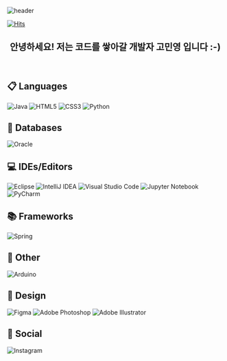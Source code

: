 
<!--![header](https://capsule-render.vercel.app/api?type=wave&color=auto&height=300&section=header&text=Bear%20Nyong%20&fontSize=80)-->
<!--![header](https://capsule-render.vercel.app/api?type=cylinder&color=A2BE88&height=230&section=header&text=🧸Bear_nyong🧸&fontSize=75)-->
![header](https://capsule-render.vercel.app/api?type=cylinder&color=598036&height=230&section=header&text=🧸Bear_nyong🧸&&fontColor=EAF2E4&fontSize=75)

[![Hits](https://hits.seeyoufarm.com/api/count/incr/badge.svg?url=https%3A%2F%2Fgithub.com%2Fgjbae1212%2Fhit-counter&count_bg=%23A2C69F&title_bg=%2387A285&icon=waze.svg&icon_color=%23FFFFFF&title=hello+%3A%29&edge_flat=false)](https://hits.seeyoufarm.com)


<!--## Bear_nyong 👋 <br/>-->

<h2 align="center"> 안녕하세요! 저는 코드를 쌓아갈 개발자 고민영 입니다 :-) </h2>
<br>


<!--https://github.com/Ileriayo/markdown-badges-->
## 📋 Languages <br/>
![Java](https://img.shields.io/badge/java-%23ED8B00.svg?style=for-the-badge&logo=openjdk&logoColor=white) ![HTML5](https://img.shields.io/badge/html5-%23E34F26.svg?style=for-the-badge&logo=html5&logoColor=white) ![CSS3](https://img.shields.io/badge/css3-%231572B6.svg?style=for-the-badge&logo=css3&logoColor=white) ![Python](https://img.shields.io/badge/python-3670A0?style=for-the-badge&logo=python&logoColor=ffdd54)
<br>

## 💾 Databases <br/>
![Oracle](https://img.shields.io/badge/Oracle-F80000?style=for-the-badge&logo=oracle&logoColor=white)
<br>

## 💻 IDEs/Editors <br/>
![Eclipse](https://img.shields.io/badge/Eclipse-FE7A16.svg?style=for-the-badge&logo=Eclipse&logoColor=white) ![IntelliJ IDEA](https://img.shields.io/badge/IntelliJIDEA-%236DB33F.svg?style=for-the-badge&logo=intellij-idea&logoColor=white) ![Visual Studio Code](https://img.shields.io/badge/Visual%20Studio%20Code-0078d7.svg?style=for-the-badge&logo=visual-studio-code&logoColor=white)
![Jupyter Notebook](https://img.shields.io/badge/jupyter-%23FA0F00.svg?style=for-the-badge&logo=jupyter&logoColor=white) ![PyCharm](https://img.shields.io/badge/pycharm-%23FF9A00.svg?style=for-the-badge&logo=pycharm)
<br>

## 📚 Frameworks <br/>
![Spring](https://img.shields.io/badge/spring-%236DB33F.svg?style=for-the-badge&logo=spring&logoColor=white)
<br>

## 🥅 Other <br/>
![Arduino](https://img.shields.io/badge/-Arduino-00979D?style=for-the-badge&logo=Arduino&logoColor=white)
<br>

## 🎨 Design <br/>
![Figma](https://img.shields.io/badge/figma-%23F24E1E.svg?style=for-the-badge&logo=figma&logoColor=white) ![Adobe Photoshop](https://img.shields.io/badge/adobe%20photoshop-%2331A8FF.svg?style=for-the-badge&logo=adobe%20photoshop&logoColor=white) ![Adobe Illustrator](https://img.shields.io/badge/adobe%20illustrator-%23FF9A00.svg?style=for-the-badge&logo=adobe%20illustrator&logoColor=white)
<br>


## 💬 Social <br/>
![Instagram](https://img.shields.io/badge/Instagram-%23E4405F.svg?style=for-the-badge&logo=Instagram&logoColor=white)
<br>


<!--<h3 align="center">📋 Languages 📋</h3>
<p align="center">
![Java](https://img.shields.io/badge/java-%23ED8B00.svg?style=for-the-badge&logo=openjdk&logoColor=white) 
![HTML5](https://img.shields.io/badge/html5-%23E34F26.svg?style=for-the-badge&logo=html5&logoColor=white) 
![CSS3](https://img.shields.io/badge/css3-%231572B6.svg?style=for-the-badge&logo=css3&logoColor=white) 
![Python](https://img.shields.io/badge/python-3670A0?style=for-the-badge&logo=python&logoColor=ffdd54)
</p><br>

<h3 align="center">💾 Databases 💾</h3>
<p align="center">
  ![Oracle](https://img.shields.io/badge/Oracle-F80000?style=for-the-badge&logo=oracle&logoColor=white)
</p><br>

<h3 align="center">💻 IDEs/Editors 💻</h3>
<p align="center">
  ![Eclipse](https://img.shields.io/badge/Eclipse-FE7A16.svg?style=for-the-badge&logo=Eclipse&logoColor=white)
  ![IntelliJ IDEA](https://img.shields.io/badge/IntelliJIDEA-%236DB33F.svg?style=for-the-badge&logo=intellij-idea&logoColor=white)
  ![Visual Studio Code](https://img.shields.io/badge/Visual%20Studio%20Code-0078d7.svg?style=for-the-badge&logo=visual-studio-code&logoColor=white)
  <br>
  ![Jupyter Notebook](https://img.shields.io/badge/jupyter-%23FA0F00.svg?style=for-the-badge&logo=jupyter&logoColor=white)
  ![PyCharm](https://img.shields.io/badge/pycharm-%23FF9A00.svg?style=for-the-badge&logo=pycharm)
</p><br>

<h3 align="center">📚 Frameworks 📚</h3>
<p align="center">
  ![Spring](https://img.shields.io/badge/spring-%236DB33F.svg?style=for-the-badge&logo=spring&logoColor=white)
</p><br>

<h3 align="center">🥅 Other 🥅</h3>
<p align="center">
  ![Arduino](https://img.shields.io/badge/-Arduino-00979D?style=for-the-badge&logo=Arduino&logoColor=white)
</p><br>

<h3 align="center">🎨 Design 🎨</h3>
<p align="center">
  ![Figma](https://img.shields.io/badge/figma-%23F24E1E.svg?style=for-the-badge&logo=figma&logoColor=white)
  ![Adobe Photoshop](https://img.shields.io/badge/adobe%20photoshop-%2331A8FF.svg?style=for-the-badge&logo=adobe%20photoshop&logoColor=white)
  ![Adobe Illustrator](https://img.shields.io/badge/adobe%20illustrator-%23FF9A00.svg?style=for-the-badge&logo=adobe%20illustrator&logoColor=white)
</p><br>

<h3 align="center">💬 Social 💬</h3>
<p align="center">
  ![Instagram](https://img.shields.io/badge/Instagram-%23E4405F.svg?style=for-the-badge&logo=Instagram&logoColor=white)
</p><br>
-->

<!--
####  ⚡ 보유 기술 ⚡ 
<div> 
<img src="https://img.shields.io/badge/JAVA-007396?style=for-the-badge&logo=Java&logoColor=white">
<img src="https://img.shields.io/badge/JavaScript-F7DF1E?style=for-the-badge&logo=JavaScript&logoColor=white">
<img src="https://img.shields.io/badge/Spring-6DB33F?style=for-the-badge&logo=Spring&logoColor=white">
<img src="https://img.shields.io/badge/HTML5-E34F26?style=for-the-badge&logo=HTML5&logoColor=white">
<img src="https://img.shields.io/badge/CSS3-1572B6?style=for-the-badge&logo=CSS3&logoColor=white"> <br>
<img src="https://img.shields.io/badge/MySQL-4479A1?style=for-the-badge&logo=MySQL&logoColor=white">
<img src="https://img.shields.io/badge/Oracle-F80000?style=for-the-badge&logo=Oracle&logoColor=white"> 
<img src="https://img.shields.io/badge/aws-232F3E?style=for-the-badge&logo=Amazon aws&logoColor=white">
<img src="https://img.shields.io/badge/Eclipse-2C2255?style=for-the-badge&logo=Eclipse%20IDE&logoColor=white">
<img src="https://img.shields.io/badge/github-181717?style=for-the-badge&logo=github&logoColor=white">
<img src="https://img.shields.io/badge/VSCode-007ACC?style=for-the-badge&logo=VisualStudioCode&logoColor=white">
<img src="https://img.shields.io/badge/VSCode-007ACC?style=for-the-badge&logo=React&logoColor=white">
</div>
-->

<!--
**bearnyong/bearnyong** is a ✨ _special_ ✨ repository because its `README.md` (this file) appears on your GitHub profile.

Here are some ideas to get you started:

- 🔭 I’m currently working on ...
- 🌱 I’m currently learning ...
- 👯 I’m looking to collaborate on ...
- 🤔 I’m looking for help with ...
- 💬 Ask me about ...
- 📫 How to reach me: ...
- 😄 Pronouns: ...
- ⚡ Fun fact: ...
--> 
